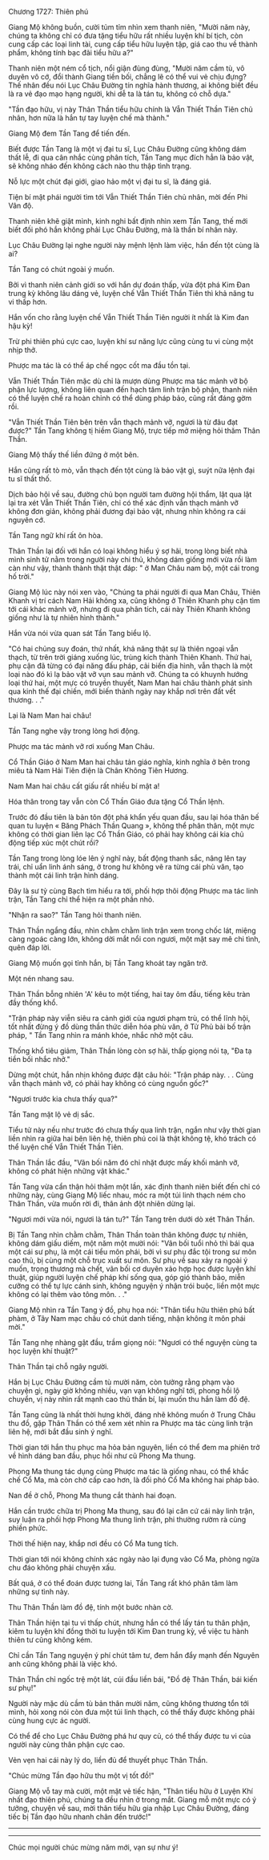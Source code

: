 




Chương 1727: Thiên phú


Giang Mộ không buồn, cười tủm tỉm nhìn xem thanh niên, "Mười năm này, chúng ta không chỉ có đưa tặng tiểu hữu rất nhiều luyện khí bí tịch, còn cung cấp các loại linh tài, cung cấp tiểu hữu luyện tập, giá cao thu về thành phẩm, không tính bạc đãi tiểu hữu a?"

Thanh niên một ném cổ tịch, nổi giận đùng đùng, "Mười năm cầm tù, vô duyên vô cớ, đổi thành Giang tiền bối, chẳng lẽ có thể vui vẻ chịu đựng? Thế nhân đều nói Lục Châu Đường tín nghĩa hành thương, ai không biết đều là ra vẻ đạo mạo hạng người, khi dễ ta là tán tu, không có chỗ dựa."

"Tần đạo hữu, vị này Thân Thần tiểu hữu chính là Vẫn Thiết Thần Tiên chủ nhân, hơn nữa là hắn tự tay luyện chế mà thành."

Giang Mộ đem Tần Tang để tiến đến.

Biết được Tần Tang là một vị đại tu sĩ, Lục Châu Đường cũng không dám thất lễ, đi qua cân nhắc cùng phân tích, Tần Tang mục đích hẳn là bảo vật, sẽ không nháo đến không cách nào thu thập tình trạng.

Nỗ lực một chút đại giới, giao hảo một vị đại tu sĩ, là đáng giá.

Tiện bí mật phái người tìm tới Vẫn Thiết Thần Tiên chủ nhân, mời đến Phi Vân độ.

Thanh niên khẽ giật mình, kinh nghi bất định nhìn xem Tần Tang, thế mới biết đối phó hắn không phải Lục Châu Đường, mà là thần bí nhân này.

Lục Châu Đường lại nghe người này mệnh lệnh làm việc, hắn đến tột cùng là ai?

Tần Tang có chút ngoài ý muốn.

Bởi vì thanh niên cảnh giới so với hắn dự đoán thấp, vừa đột phá Kim Đan trung kỳ không lâu dáng vẻ, luyện chế Vẫn Thiết Thần Tiên thì khả năng tu vi thấp hơn.

Hắn vốn cho rằng luyện chế Vẫn Thiết Thần Tiên người ít nhất là Kim đan hậu kỳ!

Trừ phi thiên phú cực cao, luyện khí sư năng lực cũng cùng tu vi cùng một nhịp thở.

Phược ma tác là có thể áp chế ngọc cốt ma đầu tồn tại.

Vẫn Thiết Thần Tiên mặc dù chỉ là mượn dùng Phược ma tác mảnh vỡ bộ phận lực lượng, không liên quan đến hạch tâm linh trận bộ phận, thanh niên có thể luyện chế ra hoàn chỉnh có thể dùng pháp bảo, cũng rất đáng gờm rồi.

"Vẫn Thiết Thần Tiên bên trên vẫn thạch mảnh vỡ, ngươi là từ đâu đạt được?" Tần Tang không tị hiềm Giang Mộ, trực tiếp mở miệng hỏi thăm Thân Thần.

Giang Mộ thấy thế liền đứng ở một bên.

Hắn cũng rất tò mò, vẫn thạch đến tột cùng là bảo vật gì, suýt nữa lệnh đại tu sĩ thất thố.

Dịch bảo hội về sau, đường chủ bọn người tam đường hội thẩm, lật qua lật lại tra xét Vẫn Thiết Thần Tiên, chỉ có thể xác định vẫn thạch mảnh vỡ không đơn giản, không phải đương đại bảo vật, nhưng nhìn không ra cái nguyên cớ.

Tần Tang ngữ khí rất ôn hòa.

Thân Thần lại đối với hắn có loại không hiểu ý sợ hãi, trong lòng biết nhà mình sinh tử nằm trong người này chi thủ, không dám giống mới vừa rồi làm càn như vậy, thành thành thật thật đáp: " ở Man Châu nam bộ, một cái trong hố trời."

Giang Mộ lúc này nói xen vào, "Chúng ta phái người đi qua Man Châu, Thiên Khanh vị trí cách Nam Hải không xa, cũng không ở Thiên Khanh phụ cận tìm tới cái khác mảnh vỡ, nhưng đi qua phân tích, cái này Thiên Khanh không giống như là tự nhiên hình thành."

Hắn vừa nói vừa quan sát Tần Tang biểu lộ.

"Có hai chủng suy đoán, thứ nhất, khả năng thật sự là thiên ngoại vẫn thạch, từ trên trời giáng xuống lúc, trùng kích thành Thiên Khanh. Thứ hai, phụ cận đã từng có đại năng đấu pháp, cải biến địa hình, vẫn thạch là một loại nào đó kì lạ bảo vật vỡ vụn sau mảnh vỡ. Chúng ta có khuynh hướng loại thứ hai, một mực có truyền thuyết, Nam Man hai châu thành phát sinh qua kinh thế đại chiến, mới biến thành ngày nay khắp nơi trên đất vết thương. . ."

Lại là Nam Man hai châu!

Tần Tang nghe vậy trong lòng hơi động.

Phược ma tác mảnh vỡ rơi xuống Man Châu.

Cổ Thần Giáo ở Nam Man hai châu tản giáo nghĩa, kinh nghĩa ở bên trong miêu tả Nam Hải Tiên điện là Chân Không Tiên Hương.

Nam Man hai châu cất giấu rất nhiều bí mật a!

Hóa thân trong tay vẫn còn Cổ Thần Giáo đưa tặng Cổ Thần lệnh.

Trước đó đầu tiên là bản tôn đột phá khẩn yếu quan đầu, sau lại hóa thân bế quan tu luyện « Băng Phách Thần Quang », không thể phân thân, một mực không có thời gian liên lạc Cổ Thần Giáo, có phải hay không cái kia chủ động tiếp xúc một chút rồi?

Tần Tang trong lòng lóe lên ý nghĩ này, bất động thanh sắc, nâng lên tay trái, chỉ uẩn linh ánh sáng, ở trong hư không vẽ ra từng cái phù văn, tạo thành một cái linh trận hình dáng.

Đây là sư tỷ cùng Bạch tìm hiểu ra tới, phối hợp thôi động Phược ma tác linh trận, Tần Tang chỉ thể hiện ra một phần nhỏ.

"Nhận ra sao?" Tần Tang hỏi thanh niên.

Thân Thần ngẩng đầu, nhìn chằm chằm linh trận xem trong chốc lát, miệng càng ngoác càng lớn, không dời mắt nổi con ngươi, một mặt say mê chi tình, quên đáp lời.

Giang Mộ muốn gọi tỉnh hắn, bị Tần Tang khoát tay ngăn trở.

Một nén nhang sau.

Thân Thần bỗng nhiên 'A' kêu to một tiếng, hai tay ôm đầu, tiếng kêu tràn đầy thống khổ.

"Trận pháp này viễn siêu ra cảnh giới của ngươi phạm trù, có thể lĩnh hội, tốt nhất đừng ý đồ dùng thần thức diễn hóa phù văn, ở Tử Phủ bài bố trận pháp, " Tần Tang nhìn ra mánh khóe, nhắc nhở một câu.

Thống khổ tiêu giảm, Thân Thần lòng còn sợ hãi, thấp giọng nói tạ, "Đa tạ tiền bối nhắc nhở."

Dừng một chút, hắn nhịn không được đặt câu hỏi: "Trận pháp này. . . Cùng vẫn thạch mảnh vỡ, có phải hay không có cùng nguồn gốc?"

"Ngươi trước kia chưa thấy qua?"

Tần Tang mặt lộ vẻ dị sắc.

Tiểu tử này nếu như trước đó chưa thấy qua linh trận, ngắn như vậy thời gian liền nhìn ra giữa hai bên liên hệ, thiên phú coi là thật không tệ, khó trách có thể luyện chế Vẫn Thiết Thần Tiên.

Thân Thần lắc đầu, "Vãn bối năm đó chỉ nhặt được mấy khối mảnh vỡ, không có phát hiện những vật khác."

Tần Tang vừa cẩn thận hỏi thăm một lần, xác định thanh niên biết đến chỉ có những này, cùng Giang Mộ liếc nhau, móc ra một túi linh thạch ném cho Thân Thần, vừa muốn rời đi, thân ảnh đột nhiên dừng lại.

"Ngươi mới vừa nói, ngươi là tán tu?" Tần Tang trên dưới dò xét Thân Thần.

Bị Tần Tang nhìn chằm chằm, Thân Thần toàn thân không được tự nhiên, không dám giấu diếm, một năm một mười nói: "Vãn bối tuổi nhỏ thì bái qua một cái sư phụ, là một cái tiểu môn phái, bởi vì sư phụ đắc tội trong sư môn cao thủ, bị cùng một chỗ trục xuất sư môn. Sư phụ về sau xảy ra ngoài ý muốn, trọng thương mà chết, vãn bối cơ duyên xảo hợp học được luyện khí thuật, giúp người luyện chế pháp khí sống qua, góp gió thành bão, miễn cưỡng có thể tự lực cánh sinh, không nguyện ý nhận trói buộc, liền một mực không có lại thêm vào tông môn. . ."

Giang Mộ nhìn ra Tần Tang ý đồ, phụ họa nói: "Thân tiểu hữu thiên phú bất phàm, ở Tây Nam mạc châu có chút danh tiếng, nhận không ít môn phái mời."

Tần Tang nhẹ nhàng gật đầu, trầm giọng nói: "Ngươi có thể nguyện cùng ta học luyện khí thuật?"

Thân Thần tại chỗ ngây người.

Hắn bị Lục Châu Đường cầm tù mười năm, còn tưởng rằng phạm vào chuyện gì, ngày giờ không nhiều, vạn vạn không nghĩ tới, phong hồi lộ chuyển, vị này nhìn rất mạnh cao thủ thần bí, lại muốn thu hắn làm đồ đệ.

Tần Tang cũng là nhất thời hưng khởi, đáng nhẽ không muốn ở Trung Châu thu đồ, gặp Thân Thần có thể xem xét nhìn ra Phược ma tác cùng linh trận liên hệ, mới bắt đầu sinh ý nghĩ.

Thời gian tới hắn thu phục ma hỏa bản nguyên, liền có thể đem ma phiên trở về hình dáng ban đầu, phục hồi như cũ Phong Ma thung.

Phong Ma thung tác dụng cùng Phược ma tác là giống nhau, có thể khắc chế Cổ Ma, mà còn chờ cấp cao hơn, là đối phó Cổ Ma không hai pháp bảo.

Nan đề ở chỗ, Phong Ma thung cắt thành hai đoạn.

Hắn cần trước chữa trị Phong Ma thung, sau đó lại căn cứ cái này linh trận, suy luận ra phối hợp Phong Ma thung linh trận, phi thường rườm rà cùng phiền phức.

Thời thế hiện nay, khắp nơi đều có Cổ Ma tung tích.

Thời gian tới nói không chính xác ngày nào lại đụng vào Cổ Ma, phòng ngừa chu đáo không phải chuyện xấu.

Bất quá, ở có thể đoán được tương lai, Tần Tang rất khó phân tâm làm những sự tình này.

Thu Thân Thần làm đồ đệ, tính một bước nhàn cờ.

Thân Thần hiện tại tu vi thấp chút, nhưng hắn có thể lấy tán tu thân phận, kiêm tu luyện khí đồng thời tu luyện tới Kim Đan trung kỳ, về việc tu hành thiên tư cũng không kém.

Chỉ cần Tần Tang nguyện ý phí chút tâm tư, đem hắn đẩy mạnh đến Nguyên anh cũng không phải là việc khó.

Thân Thần chỉ ngốc trệ một lát, cúi đầu liền bái, "Đồ đệ Thân Thần, bái kiến sư phụ!"

Người này mặc dù cầm tù bản thân mười năm, cũng không thương tổn tới mình, hỏi xong nói còn đưa một túi linh thạch, có thể thấy được không phải cùng hung cực ác người.

Có thể để cho Lục Châu Đường phá hư quy củ, có thể thấy được tu vi của người này cùng thân phận cực cao.

Vẻn vẹn hai cái này lý do, liền đủ để thuyết phục Thân Thần.

"Chúc mừng Tần đạo hữu thu một vị tốt đồ!"

Giang Mộ vỗ tay mà cười, một mặt vẻ tiếc hận, "Thân tiểu hữu ở Luyện Khí nhất đạo thiên phú, chúng ta đều nhìn ở trong mắt. Giang mỗ một mực có ý tưởng, chuyện về sau, mời thân tiểu hữu gia nhập Lục Châu Đường, đáng tiếc bị Tần đạo hữu nhanh chân đến trước!"

---

---

Chúc mọi người chúc mừng năm mới, vạn sự như ý!




